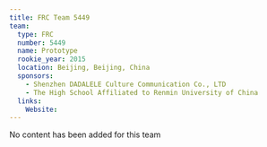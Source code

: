 ```yaml
---
title: FRC Team 5449
team:
  type: FRC
  number: 5449
  name: Prototype
  rookie_year: 2015
  location: Beijing, Beijing, China
  sponsors:
    - Shenzhen DADALELE Culture Communication Co., LTD
    - The High School Affiliated to Renmin University of China
  links:
    Website: 
---
```

No content has been added for this team